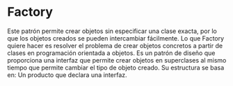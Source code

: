 # Factory
Este patrón permite crear objetos sin especificar una clase exacta, por lo que los objetos creados se pueden intercambiar fácilmente. Lo que Factory quiere hacer es resolver el problema de crear objetos concretos a partir de clases en programación orientada a objetos. Es un patrón de diseño que proporciona una interfaz que permite crear objetos en superclases al mismo tiempo que permite cambiar el tipo de objeto creado. Su estructura se basa en: Un producto que declara una interfaz.
